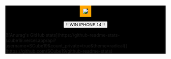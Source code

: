 <div style="background: black">
<p align="center">
  <img src="https://media.tenor.com/WR0F84xVaNcAAAAC/cockroach-jumping.gif" 
    style="border: 10px dashed orange"/>
</p>
<p align="center">
<a href="https://www.youtube.com/watch?v=POUxJQHFNoo&t=5s" target="_blank" rel="noreferrer noopener">
    <button>!! WIN IPHONE 14 !!</button>
</a>
</p>
[![Anurag's GitHub stats](https://github-readme-stats-scube19.vercel.app/api?username=SCube19&count_private=true&theme=radical)](https://github.com/SCube19/github-readme-stats)
</div>

